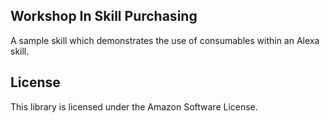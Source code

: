 ## Workshop In Skill Purchasing

A sample skill which demonstrates the use of consumables within an Alexa skill. 

## License

This library is licensed under the Amazon Software License.
